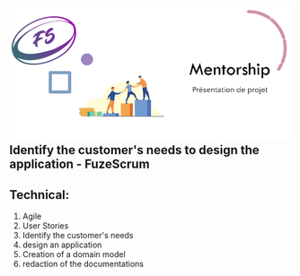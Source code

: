 ![](img/img.png)
Identify the customer's needs to design the application - FuzeScrum
---------
## Technical:

1. Agile 
2. User Stories
3. Identify the customer's needs
4. design an application
5. Creation of a domain model
6. redaction of the documentations

